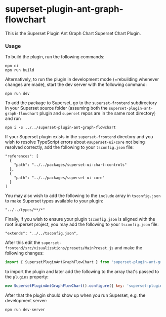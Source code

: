 # superset-plugin-ant-graph-flowchart

This is the Superset Plugin Ant Graph Chart Superset Chart Plugin.

### Usage

To build the plugin, run the following commands:

```
npm ci
npm run build
```

Alternatively, to run the plugin in development mode (=rebuilding whenever changes are made), start the dev server with the following command:

```
npm run dev
```

To add the package to Superset, go to the `superset-frontend` subdirectory in your Superset source folder (assuming both the `superset-plugin-ant-graph-flowchart` plugin and `superset` repos are in the same root directory) and run
```
npm i -S ../../superset-plugin-ant-graph-flowchart
```

If your Superset plugin exists in the `superset-frontend` directory and you wish to resolve TypeScript errors about `@superset-ui/core` not being resolved correctly, add the following to your `tsconfig.json` file:

```
"references": [
  {
    "path": "../../packages/superset-ui-chart-controls"
  },
  {
    "path": "../../packages/superset-ui-core"
  }
]
```

You may also wish to add the following to the `include` array in `tsconfig.json` to make Superset types available to your plugin:

```
"../../types/**/*"
```

Finally, if you wish to ensure your plugin `tsconfig.json` is aligned with the root Superset project, you may add the following to your `tsconfig.json` file:

```
"extends": "../../tsconfig.json",
```

After this edit the `superset-frontend/src/visualizations/presets/MainPreset.js` and make the following changes:

```js
import { SupersetPluginAntGraphFlowChart } from 'superset-plugin-ant-graph-flowchart';
```

to import the plugin and later add the following to the array that's passed to the `plugins` property:
```js
new SupersetPluginAntGraphFlowChart().configure({ key: 'superset-plugin-ant-graph-flowchart' }),
```

After that the plugin should show up when you run Superset, e.g. the development server:

```
npm run dev-server
```
